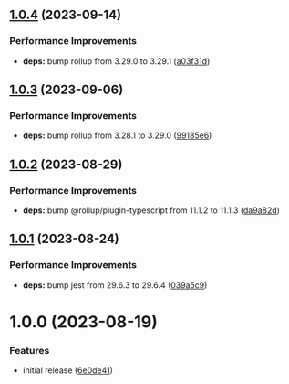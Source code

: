 ## [1.0.4](https://github.com/grandom-library/mt19937/compare/v1.0.3...v1.0.4) (2023-09-14)


### Performance Improvements

* **deps:** bump rollup from 3.29.0 to 3.29.1 ([a03f31d](https://github.com/grandom-library/mt19937/commit/a03f31d1894bb84cbc91ef192af624f58b5f9555))

## [1.0.3](https://github.com/grandom-library/mt19937/compare/v1.0.2...v1.0.3) (2023-09-06)


### Performance Improvements

* **deps:** bump rollup from 3.28.1 to 3.29.0 ([99185e6](https://github.com/grandom-library/mt19937/commit/99185e675f3614be0b3aa4fe25519769c670cf70))

## [1.0.2](https://github.com/grandom-library/mt19937/compare/v1.0.1...v1.0.2) (2023-08-29)


### Performance Improvements

* **deps:** bump @rollup/plugin-typescript from 11.1.2 to 11.1.3 ([da9a82d](https://github.com/grandom-library/mt19937/commit/da9a82d2df8195c2ddae4efe866e6127e7bfff0f))

## [1.0.1](https://github.com/grandom-library/mt19937/compare/v1.0.0...v1.0.1) (2023-08-24)


### Performance Improvements

* **deps:** bump jest from 29.6.3 to 29.6.4 ([039a5c9](https://github.com/grandom-library/mt19937/commit/039a5c9c89ad53814f05e1d39a3a5e0fac39f5f4))

# 1.0.0 (2023-08-19)


### Features

* initial release ([6e0de41](https://github.com/grandom-library/mt19937/commit/6e0de414acefbe38f5f8f3e093495cf9ca0817c9))
